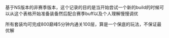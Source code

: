 基于NS版本的非赛季版本，这个记录的目的是当开始尝试一个新的build的时候可以从这个表格开始准备装备然后配合赛季buff以及个人理解慢慢调优

所有套装均可完成800巅峰5分钟内通关100层，算是一个保底的玩法，不保证最优解
